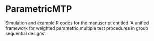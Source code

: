 # ParametricMTP
Simulation and example R codes for the manuscript entitled 'A unified framework for weighted parametric multiple test procedures in group sequential designs'.
